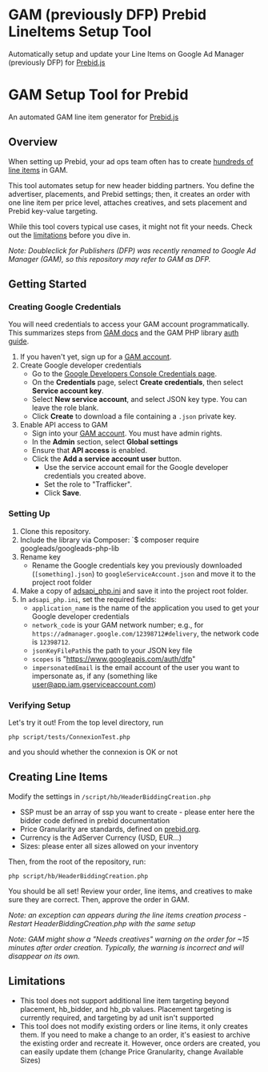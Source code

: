 # GAM (previously DFP) Prebid LineItems Setup Tool
Automatically setup and update your Line Items on Google Ad Manager (previously DFP) for [Prebid.js](http://prebid.org/)

# GAM Setup Tool for Prebid
An automated GAM line item generator for [Prebid.js](http://prebid.org/)

## Overview
When setting up Prebid, your ad ops team often has to create [hundreds of line items](http://prebid.org/adops.html) in GAM.

This tool automates setup for new header bidding partners. You define the advertiser, placements, and Prebid settings; then, it creates an order with one line item per price level, attaches creatives, and sets placement and Prebid key-value targeting.

While this tool covers typical use cases, it might not fit your needs. Check out the [limitations](#limitations) before you dive in.

_Note: Doubleclick for Publishers (DFP) was recently renamed to Google Ad Manager (GAM), so this repository may refer to GAM as DFP._

## Getting Started

### Creating Google Credentials
You will need credentials to access your GAM account programmatically. This summarizes steps from [GAM docs](https://developers.google.com/ad-manager/docs/authentication) and the GAM PHP library [auth guide](https://github.com/googleads/googleads-php-lib#setting-up-your-oauth2-credentials).
1. If you haven't yet, sign up for a [GAM account](https://admanager.google.com/).
2. Create Google developer credentials
   * Go to the [Google Developers Console Credentials page](https://console.developers.google.com/apis/credentials).
   * On the **Credentials** page, select **Create credentials**, then select **Service account key**.
   * Select **New service account**, and select JSON key type. You can leave the role blank.
   * Click **Create** to download a file containing a `.json` private key.
3. Enable API access to GAM
   * Sign into your [GAM account](https://admanager.google.com/). You must have admin rights.
   * In the **Admin** section, select **Global settings**
   * Ensure that **API access** is enabled.
   * Click the **Add a service account user** button.
     * Use the service account email for the Google developer credentials you created above.
     * Set the role to "Trafficker".
     * Click **Save**.

### Setting Up
1. Clone this repository.
2. Include the library via Composer:
`$ composer require googleads/googleads-php-lib
3. Rename key
   * Rename the Google credentials key you previously downloaded (`[something].json`) to `googleServiceAccount.json` and move it to the project root folder
4. Make a copy of [adsapi_php.ini](https://github.com/googleads/googleads-php-lib/blob/master/examples/AdManager/adsapi_php.ini) and save it into the project root folder.
5. In `adsapi_php.ini`, set the required fields:
   * `application_name` is the name of the application you used to get your Google developer credentials
   * `network_code` is your GAM network number; e.g., for `https://admanager.google.com/12398712#delivery`, the network code is `12398712`.
   * `jsonKeyFilePath`is the path to your JSON key file
   * `scopes` is "https://www.googleapis.com/auth/dfp"
   * `impersonatedEmail` is the email account of the user you want to impersonate as, if any (something like user@app.iam.gserviceaccount.com)

### Verifying Setup
Let's try it out! From the top level directory, run

`php script/tests/ConnexionTest.php`

and you should whether the connexion is OK or not

## Creating Line Items

Modify the settings in 
`/script/hb/HeaderBiddingCreation.php`
* SSP must be an array of ssp you want to create - please enter here the bidder code defined in prebid documentation
* Price Granularity are standards, defined on [prebid.org](http://prebid.org/prebid-mobile/adops-price-granularity.html).
* Currency is the AdServer Currency (USD, EUR...)
* Sizes: please enter all sizes allowed on your inventory 


Then, from the root of the repository, run:

`php script/hb/HeaderBiddingCreation.php`

You should be all set! Review your order, line items, and creatives to make sure they are correct. Then, approve the order in GAM.

*Note:  an exception can appears during the line items creation process - Restart HeaderBiddingCreation.php with the same setup*

*Note: GAM might show a "Needs creatives" warning on the order for ~15 minutes after order creation. Typically, the warning is incorrect and will disappear on its own.*

## Limitations
* This tool does not support additional line item targeting beyond placement, hb_bidder, and hb_pb values. Placement targeting is currently required, and targeting by ad unit isn't supported
* This tool does not modify existing orders or line items, it only creates them. If you need to make a change to an order, it's easiest to archive the existing order and recreate it. However, once orders are created, you can easily update them (change Price Granularity, change Available Sizes)
